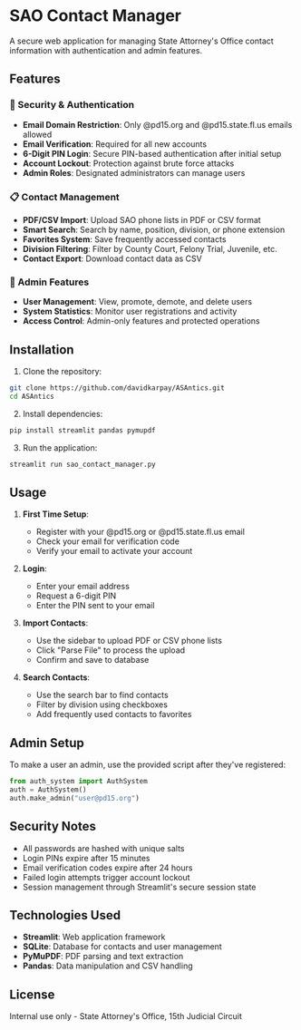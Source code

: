 # SAO Contact Manager

A secure web application for managing State Attorney's Office contact information with authentication and admin features.

## Features

### 🔐 Security & Authentication
- **Email Domain Restriction**: Only @pd15.org and @pd15.state.fl.us emails allowed
- **Email Verification**: Required for all new accounts
- **6-Digit PIN Login**: Secure PIN-based authentication after initial setup
- **Account Lockout**: Protection against brute force attacks
- **Admin Roles**: Designated administrators can manage users

### 📋 Contact Management
- **PDF/CSV Import**: Upload SAO phone lists in PDF or CSV format
- **Smart Search**: Search by name, position, division, or phone extension
- **Favorites System**: Save frequently accessed contacts
- **Division Filtering**: Filter by County Court, Felony Trial, Juvenile, etc.
- **Contact Export**: Download contact data as CSV

### 👑 Admin Features
- **User Management**: View, promote, demote, and delete users
- **System Statistics**: Monitor user registrations and activity
- **Access Control**: Admin-only features and protected operations

## Installation

1. Clone the repository:
```bash
git clone https://github.com/davidkarpay/ASAntics.git
cd ASAntics
```

2. Install dependencies:
```bash
pip install streamlit pandas pymupdf
```

3. Run the application:
```bash
streamlit run sao_contact_manager.py
```

## Usage

1. **First Time Setup**:
   - Register with your @pd15.org or @pd15.state.fl.us email
   - Check your email for verification code
   - Verify your email to activate your account

2. **Login**:
   - Enter your email address
   - Request a 6-digit PIN
   - Enter the PIN sent to your email

3. **Import Contacts**:
   - Use the sidebar to upload PDF or CSV phone lists
   - Click "Parse File" to process the upload
   - Confirm and save to database

4. **Search Contacts**:
   - Use the search bar to find contacts
   - Filter by division using checkboxes
   - Add frequently used contacts to favorites

## Admin Setup

To make a user an admin, use the provided script after they've registered:

```python
from auth_system import AuthSystem
auth = AuthSystem()
auth.make_admin("user@pd15.org")
```

## Security Notes

- All passwords are hashed with unique salts
- Login PINs expire after 15 minutes
- Email verification codes expire after 24 hours
- Failed login attempts trigger account lockout
- Session management through Streamlit's secure session state

## Technologies Used

- **Streamlit**: Web application framework
- **SQLite**: Database for contacts and user management
- **PyMuPDF**: PDF parsing and text extraction
- **Pandas**: Data manipulation and CSV handling

## License

Internal use only - State Attorney's Office, 15th Judicial Circuit